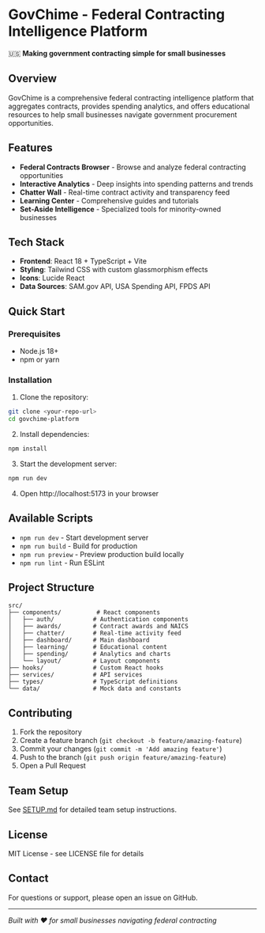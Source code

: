 # GovChime - Federal Contracting Intelligence Platform

🇺🇸 **Making government contracting simple for small businesses**

## Overview

GovChime is a comprehensive federal contracting intelligence platform that aggregates contracts, provides spending analytics, and offers educational resources to help small businesses navigate government procurement opportunities.

## Features

- **Federal Contracts Browser** - Browse and analyze federal contracting opportunities
- **Interactive Analytics** - Deep insights into spending patterns and trends
- **Chatter Wall** - Real-time contract activity and transparency feed
- **Learning Center** - Comprehensive guides and tutorials
- **Set-Aside Intelligence** - Specialized tools for minority-owned businesses

## Tech Stack

- **Frontend**: React 18 + TypeScript + Vite
- **Styling**: Tailwind CSS with custom glassmorphism effects
- **Icons**: Lucide React
- **Data Sources**: SAM.gov API, USA Spending API, FPDS API

## Quick Start

### Prerequisites
- Node.js 18+ 
- npm or yarn

### Installation

1. Clone the repository:
```bash
git clone <your-repo-url>
cd govchime-platform
```

2. Install dependencies:
```bash
npm install
```

3. Start the development server:
```bash
npm run dev
```

4. Open http://localhost:5173 in your browser

## Available Scripts

- `npm run dev` - Start development server
- `npm run build` - Build for production
- `npm run preview` - Preview production build locally
- `npm run lint` - Run ESLint

## Project Structure

```
src/
├── components/          # React components
│   ├── auth/           # Authentication components
│   ├── awards/         # Contract awards and NAICS
│   ├── chatter/        # Real-time activity feed
│   ├── dashboard/      # Main dashboard
│   ├── learning/       # Educational content
│   ├── spending/       # Analytics and charts
│   └── layout/         # Layout components
├── hooks/              # Custom React hooks
├── services/           # API services
├── types/              # TypeScript definitions
└── data/               # Mock data and constants
```

## Contributing

1. Fork the repository
2. Create a feature branch (`git checkout -b feature/amazing-feature`)
3. Commit your changes (`git commit -m 'Add amazing feature'`)
4. Push to the branch (`git push origin feature/amazing-feature`)
5. Open a Pull Request

## Team Setup

See [SETUP.md](./SETUP.md) for detailed team setup instructions.

## License

MIT License - see LICENSE file for details

## Contact

For questions or support, please open an issue on GitHub.

---

*Built with ❤️ for small businesses navigating federal contracting*
